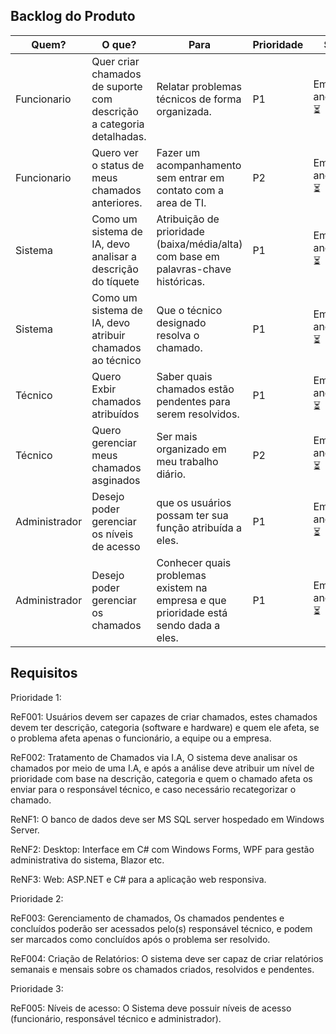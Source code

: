 ## Backlog do Produto

Quem?        | O que?               | Para                                                        | Prioridade      | Status
------------ | --------------------| -------------------------------------------------------------|-----------------|--------|
Funcionario  | Quer criar chamados de suporte com descrição a categoria detalhadas. | Relatar problemas técnicos de forma organizada.| P1 | Em andamento ⏳ |
Funcionario  | Quero ver o status de meus chamados anteriores. | Fazer um acompanhamento sem entrar em contato com a area de TI.  |  P2 | Em andamento ⏳ |
Sistema      | Como um sistema de IA, devo analisar a descrição do tíquete | Atribuição de prioridade (baixa/média/alta) com base em palavras-chave históricas. | P1 | Em andamento ⏳ |
Sistema      | Como um sistema de IA, devo atribuir chamados ao técnico | Que o técnico designado resolva o chamado. |P1|Em andamento ⏳ |
Técnico    |Quero Exbir chamados atribuídos | Saber quais chamados estão pendentes para serem resolvidos. |P1|Em andamento ⏳ |
Técnico     | Quero gerenciar meus chamados asginados | Ser mais organizado em meu trabalho diário. | P2 |Em andamento ⏳ |
Administrador | Desejo poder gerenciar os níveis de acesso | que os usuários possam ter sua função atribuída a eles. |P1|Em andamento ⏳ |
Administrador | Desejo poder gerenciar os chamados| Conhecer quais problemas existem na empresa e que prioridade está sendo dada a eles. | P1 |Em andamento ⏳ |

## Requisitos

Prioridade 1:

ReF001: Usuários devem ser capazes de criar chamados, estes chamados devem ter descrição, categoria (software e hardware) e quem ele afeta, se o problema afeta apenas o funcionário, a equipe ou a empresa.

ReF002: Tratamento de Chamados via I.A, O sistema deve analisar os chamados por meio de uma I.A, e após a análise deve atribuir um nível de prioridade com base na descrição, categoria e quem o chamado afeta os enviar para o responsável técnico, e caso necessário recategorizar o chamado.

ReNF1: O banco de dados deve ser MS SQL server hospedado em Windows Server.

ReNF2: Desktop: Interface em C# com Windows Forms, WPF para gestão administrativa do sistema, Blazor etc.

ReNF3: Web: ASP.NET e C# para a aplicação web responsiva.

Prioridade 2:

ReF003: Gerenciamento de chamados, Os chamados pendentes e concluídos poderão ser acessados pelo(s) responsável técnico, e podem ser marcados como concluídos após o problema ser resolvido.

ReF004: Criação de Relatórios: O sistema deve ser capaz de criar relatórios semanais e mensais sobre os chamados criados, resolvidos e pendentes.

Prioridade 3:

ReF005: Níveis de acesso: O Sistema deve possuir níveis de acesso (funcionário, responsável técnico e administrador).
